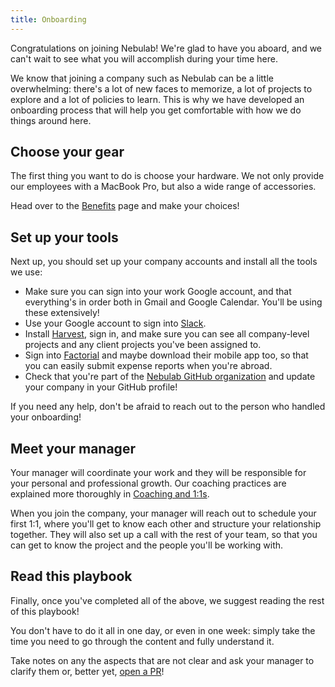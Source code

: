 ```yaml
---
title: Onboarding
---
```


Congratulations on joining Nebulab! We're glad to have you aboard, and we can't wait to see what
you will accomplish during your time here.

We know that joining a company such as Nebulab can be a little overwhelming: there's a lot of new
faces to memorize, a lot of projects to explore and a lot of policies to learn. This is why we have
developed an onboarding process that will help you get comfortable with how we do things around
here.

## Choose your gear

The first thing you want to do is choose your hardware. We not only provide our employees with a
MacBook Pro, but also a wide range of accessories.

Head over to the [Benefits](/people-ops/benefits) page and make your choices!

## Set up your tools

Next up, you should set up your company accounts and install all the tools we use:

- Make sure you can sign into your work Google account, and that everything's in order both in
  Gmail and Google Calendar. You'll be using these extensively!
- Use your Google account to sign into [Slack](https://nebulab.slack.com).
- Install [Harvest](https://www.getharvest.com), sign in, and make sure you can see all
  company-level projects and any client projects you've been assigned to.
- Sign into [Factorial](https://factorialhr.com/) and maybe download their mobile
  app too, so that you can easily submit expense reports when you're abroad.
- Check that you're part of the [Nebulab GitHub organization](https://github.com/nebulab) and
  update your company in your GitHub profile!

If you need any help, don't be afraid to reach out to the person who handled your onboarding!

## Meet your manager

Your manager will coordinate your work and they will be responsible for your personal and
professional growth. Our coaching practices are explained more thoroughly in
[Coaching and 1:1s](/personal-growth/coaching-and-one-on-ones).

When you join the company, your manager will reach out to schedule your first 1:1, where you'll get
to know each other and structure your relationship together. They will also set up a call with the
rest of your team, so that you can get to know the project and the people you'll be working with.

## Read this playbook

Finally, once you've completed all of the above, we suggest reading the rest of this playbook!

You don't have to do it all in one day, or even in one week: simply take the time you need to go
through the content and fully understand it.

Take notes on any the aspects that are not clear and ask your manager to clarify them or, better 
yet, [open a PR](/internal-projects/playbook)!
